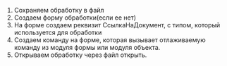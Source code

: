 1. Сохраняем обработку в файл
2. Создаем форму обработки(если ее нет)
3. На форме создаем реквизит СсылкаНаДокумент, с типом, который используется для обработки
4. Создаем команду на форме, которая вызывает отлаживаемую команду из модуля формы или модуля объекта.
5. Открываем обработку через файл открыть.